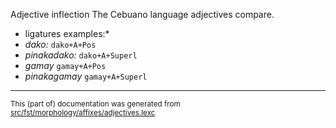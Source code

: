 Adjective inflection
The Cebuano language adjectives compare.

* ligatures examples:*
* *dako:* `dako+A+Pos`
* *pinakadako:* `dako+A+Superl`
* *gamay* `gamay+A+Pos`
* *pinakagamay* `gamay+A+Superl`

* * *

<small>This (part of) documentation was generated from [src/fst/morphology/affixes/adjectives.lexc](https://github.com/giellalt/lang-ceb/blob/main/src/fst/morphology/affixes/adjectives.lexc)</small>
